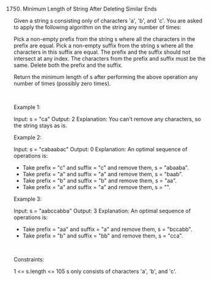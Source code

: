 1750. Minimum Length of String After Deleting Similar Ends

Given a string s consisting only of characters 'a', 'b', and 'c'. You are asked to apply the following algorithm on the string any number of times:

Pick a non-empty prefix from the string s where all the characters in the prefix are equal.
Pick a non-empty suffix from the string s where all the characters in this suffix are equal.
The prefix and the suffix should not intersect at any index.
The characters from the prefix and suffix must be the same.
Delete both the prefix and the suffix.

Return the minimum length of s after performing the above operation any number of times (possibly zero times).

 

Example 1:

Input: s = "ca"
Output: 2
Explanation: You can't remove any characters, so the string stays as is.


Example 2:

Input: s = "cabaabac"
Output: 0
Explanation: An optimal sequence of operations is:
- Take prefix = "c" and suffix = "c" and remove them, s = "abaaba".
- Take prefix = "a" and suffix = "a" and remove them, s = "baab".
- Take prefix = "b" and suffix = "b" and remove them, s = "aa".
- Take prefix = "a" and suffix = "a" and remove them, s = "".

Example 3:

Input: s = "aabccabba"
Output: 3
Explanation: An optimal sequence of operations is:
- Take prefix = "aa" and suffix = "a" and remove them, s = "bccabb".
- Take prefix = "b" and suffix = "bb" and remove them, s = "cca".


 

Constraints:

1 <= s.length <= 105
s only consists of characters 'a', 'b', and 'c'.